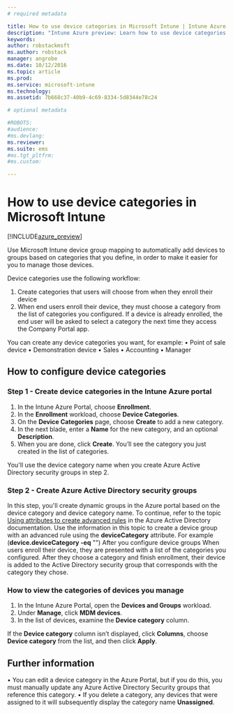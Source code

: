 ```yaml
---
# required metadata

title: How to use device categories in Microsoft Intune | Intune Azure preview | Microsoft Docs
description: "Intune Azure preview: Learn how to use device categories that users can choose when they enroll their devices."
keywords:
author: robstackmsftms.author: robstack
manager: angrobe
ms.date: 10/12/2016
ms.topic: article
ms.prod:
ms.service: microsoft-intune
ms.technology:
ms.assetid: 7b668c37-40b9-4c69-8334-5d8344e78c24

# optional metadata

#ROBOTS:
#audience:
#ms.devlang:
ms.reviewer:
ms.suite: ems
#ms.tgt_pltfrm:
#ms.custom:

---
```


# How to use device categories in Microsoft Intune


[!INCLUDE[azure_preview](../includes/azure_preview.md)]

Use Microsoft Intune device group mapping to automatically add devices to groups based on categories that you define, in order to make it easier for you to manage those devices.

Device categories use the following workflow:
1.	Create categories that users will choose from when they enroll their device
4.	When end users enroll their device, they must choose a category from the list of categories you configured. If a device is already enrolled, the end user will be asked to select a category the next time they access the Company Portal app.


You can create any device categories you want, for example:
•	Point of sale device
•	Demonstration device
•	Sales
•	Accounting
•	Manager

## How to configure device categories
### Step 1 - Create device categories in the Intune Azure portal
1.	In the Intune Azure Portal, choose **Enrollment**.
2.	In the **Enrollment** workload, choose **Device Categories**.
3.	On the **Device Categories** page, choose **Create** to add a new category.
4.	In the next blade, enter a **Name** for the new category, and an optional **Description**.
5.	When you are done, click **Create**. You’ll see the category you just created in the list of categories.

You'll use the device category name when you create Azure Active Directory security groups in step 2.

### Step 2 - Create Azure Active Directory security groups
In this step, you'll create dynamic groups in the Azure portal based on the device category and device category name.
To continue, refer to the topic [Using attributes to create advanced rules](https://azure.microsoft.com/documentation/articles/active-directory-accessmanagement-groups-with-advanced-rules/#using-attributes-to-create-rules-for-device-objects) in the Azure Active Directory documentation. Use the information in this topic to create a device group with an advanced rule using the **deviceCategory** attribute. For example (**device.deviceCategory -eq** "*<the device category name you got from the Intune portal>*")
After you configure device groups
When users enroll their device, they are presented with a list of the categories you configured. After they choose a category and finish enrollment, their device is added to the Active Directory security group that corresponds with the category they chose.

### How to view the categories of devices you manage
1.	In the Intune Azure Portal, open the **Devices and Groups** workload.
2.	Under **Manage**, click **MDM devices**.
3.	In the list of devices, examine the **Device category** column.

If the **Device category** column isn’t displayed, click **Columns**, choose **Device category** from the list, and then click **Apply**.

## Further information
•	You can edit a device category in the Azure Portal, but if you do this, you must manually update any Azure Active Directory Security groups that reference this category.
•	If you delete a category, any devices that were assigned to it will subsequently display the category name **Unassigned**.
